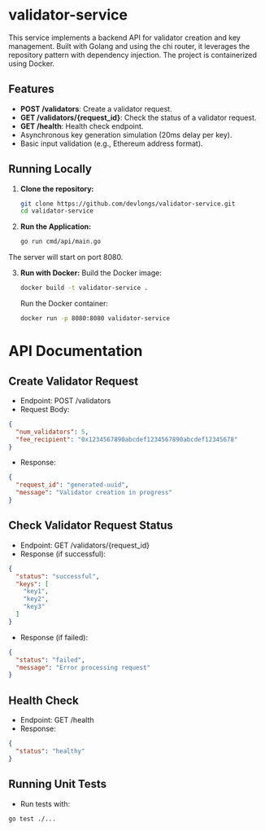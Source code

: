 # validator-service

This service implements a backend API for validator creation and key management. Built with Golang and using the chi router, it leverages the repository pattern with dependency injection. The project is containerized using Docker.

## Features

- **POST /validators**: Create a validator request.
- **GET /validators/{request_id}**: Check the status of a validator request.
- **GET /health**: Health check endpoint.
- Asynchronous key generation simulation (20ms delay per key).
- Basic input validation (e.g., Ethereum address format).


## Running Locally

1. **Clone the repository:**

   ```bash
   git clone https://github.com/devlongs/validator-service.git
   cd validator-service
    ```

2. **Run the Application:**

   ```bash
   go run cmd/api/main.go
    ```
The server will start on port 8080.

3. **Run with Docker:**
Build the Docker image:

   ```bash
   docker build -t validator-service .
    ```
    Run the Docker container:

   ```bash
   docker run -p 8080:8080 validator-service
    ```


# API Documentation
## Create Validator Request
- Endpoint: POST /validators
- Request Body:
```json
{
  "num_validators": 5,
  "fee_recipient": "0x1234567890abcdef1234567890abcdef12345678"
}
```

- Response:
```json
{
  "request_id": "generated-uuid",
  "message": "Validator creation in progress"
}
```

## Check Validator Request Status
- Endpoint: GET /validators/{request_id}
- Response (if successful):
```json
{
  "status": "successful",
  "keys": [
    "key1",
    "key2",
    "key3"
  ]
}
```

- Response (if failed):
```json
{
  "status": "failed",
  "message": "Error processing request"
}
```

## Health Check
- Endpoint: GET /health
- Response:
```json
{
  "status": "healthy"
}
```

## Running Unit Tests
- Run tests with:
```bash
go test ./...
```
